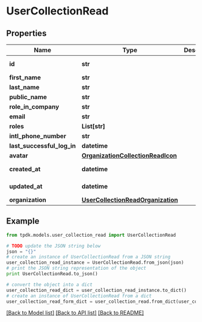 # UserCollectionRead



## Properties
Name | Type | Description | Notes
------------ | ------------- | ------------- | -------------
**id** | **str** |  | [optional] [readonly] 
**first_name** | **str** |  | [optional] 
**last_name** | **str** |  | [optional] 
**public_name** | **str** |  | [optional] 
**role_in_company** | **str** |  | [optional] 
**email** | **str** |  | [optional] 
**roles** | **List[str]** |  | 
**intl_phone_number** | **str** |  | [optional] 
**last_successful_log_in** | **datetime** |  | [optional] 
**avatar** | [**OrganizationCollectionReadIcon**](OrganizationCollectionReadIcon.md) |  | [optional] 
**created_at** | **datetime** |  | [optional] [readonly] 
**updated_at** | **datetime** |  | [optional] [readonly] 
**organization** | [**UserCollectionReadOrganization**](UserCollectionReadOrganization.md) |  | [optional] 

## Example

```python
from tpdk.models.user_collection_read import UserCollectionRead

# TODO update the JSON string below
json = "{}"
# create an instance of UserCollectionRead from a JSON string
user_collection_read_instance = UserCollectionRead.from_json(json)
# print the JSON string representation of the object
print UserCollectionRead.to_json()

# convert the object into a dict
user_collection_read_dict = user_collection_read_instance.to_dict()
# create an instance of UserCollectionRead from a dict
user_collection_read_form_dict = user_collection_read.from_dict(user_collection_read_dict)
```
[[Back to Model list]](../README.md#documentation-for-models) [[Back to API list]](../README.md#documentation-for-api-endpoints) [[Back to README]](../README.md)


